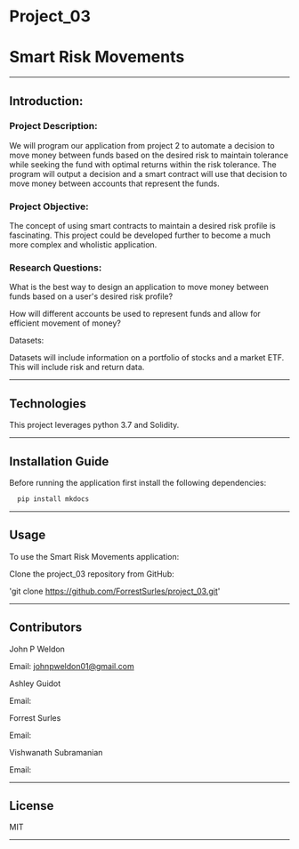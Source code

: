 # Project_03

# Smart Risk Movements

---

## Introduction:

### Project Description:

We will program our application from project 2 to automate a decision to move money between funds based on the desired risk to maintain tolerance while seeking the fund with optimal returns within the risk tolerance. The program will output a decision and a smart contract will use that decision to move money between accounts that represent the funds.

### Project Objective:

The concept of using smart contracts to maintain a desired risk profile is fascinating. This project could be developed further to become a much more complex and wholistic  application.

### Research Questions:

What is the best way to design an application to move money between funds based on a user's desired risk profile?

How will different accounts be used to represent funds and allow for efficient movement of money?

Datasets:

Datasets will include information on a portfolio of stocks and a market ETF. This will include risk and return data.

---

## Technologies

This project leverages python 3.7 and Solidity.

---

## Installation Guide

Before running the application first install the following dependencies:

```python
  pip install mkdocs
```

---

## Usage

To use the Smart Risk Movements application:

Clone the project_03 repository from GitHub:

'git clone https://github.com/ForrestSurles/project_03.git'

---

## Contributors

John P Weldon

Email: johnpweldon01@gmail.com

Ashley Guidot

Email:

Forrest Surles

Email:

Vishwanath Subramanian

Email:

---

## License

MIT

---
